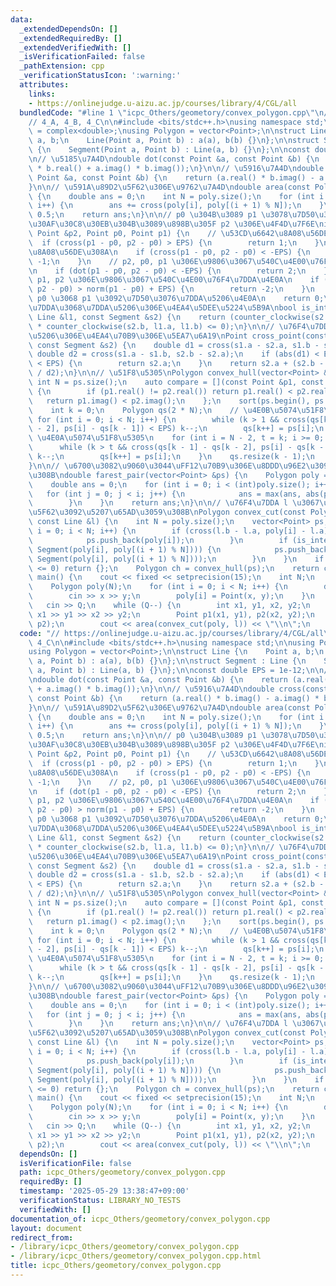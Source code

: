 ```yaml
---
data:
  _extendedDependsOn: []
  _extendedRequiredBy: []
  _extendedVerifiedWith: []
  _isVerificationFailed: false
  _pathExtension: cpp
  _verificationStatusIcon: ':warning:'
  attributes:
    links:
    - https://onlinejudge.u-aizu.ac.jp/courses/library/4/CGL/all
  bundledCode: "#line 1 \"icpc_Others/geometory/convex_polygon.cpp\"\n// https://onlinejudge.u-aizu.ac.jp/courses/library/4/CGL/all\n\
    // 4_A, 4_B, 4_C\n\n#include <bits/stdc++.h>\nusing namespace std;\n\nusing Point\
    \ = complex<double>;\nusing Polygon = vector<Point>;\n\nstruct Line {\n    Point\
    \ a, b;\n    Line(Point a, Point b) : a(a), b(b) {}\n};\n\nstruct Segment : Line\
    \ {\n    Segment(Point a, Point b) : Line(a, b) {}\n};\n\nconst double EPS = 1e-12;\n\
    \n// \u5185\u7A4D\ndouble dot(const Point &a, const Point &b) {\n    return (a.real()\
    \ * b.real() + a.imag() * b.imag());\n}\n\n// \u5916\u7A4D\ndouble cross(const\
    \ Point &a, const Point &b) {\n    return (a.real() * b.imag() - a.imag() * b.real());\n\
    }\n\n// \u591A\u89D2\u5F62\u306E\u9762\u7A4D\ndouble area(const Polygon &poly)\
    \ {\n    double ans = 0;\n    int N = poly.size();\n    for (int i = 0; i < N;\
    \ i++) {\n        ans += cross(poly[i], poly[(i + 1) % N]);\n    }\n    ans *=\
    \ 0.5;\n    return ans;\n}\n\n// p0 \u304B\u3089 p1 \u3078\u7D50\u3093\u3060\u30D9\
    \u30AF\u30C8\u30EB\u304B\u3089\u898B\u305F p2 \u306E\u4F4D\u7F6E\nint counter_clockwise(const\
    \ Point &p2, Point p0, Point p1) {\n    // \u53CD\u6642\u8A08\u56DE\u308A\n  \
    \  if (cross(p1 - p0, p2 - p0) > EPS) {\n        return 1;\n    }\n    // \u6642\
    \u8A08\u56DE\u308A\n    if (cross(p1 - p0, p2 - p0) < -EPS) {\n        return\
    \ -1;\n    }\n    // p2, p0, p1 \u306E\u9806\u3067\u540C\u4E00\u76F4\u7DDA\u4E0A\
    \n    if (dot(p1 - p0, p2 - p0) < -EPS) {\n        return 2;\n    }\n    // p0,\
    \ p1, p2 \u306E\u9806\u3067\u540C\u4E00\u76F4\u7DDA\u4E0A\n    if (dot(p1 - p0,\
    \ p2 - p0) > norm(p1 - p0) + EPS) {\n        return -2;\n    }\n    // p2 \u306F\
    \ p0 \u3068 p1 \u3092\u7D50\u3076\u7DDA\u5206\u4E0A\n    return 0;\n}\n\n// \u76F4\
    \u7DDA\u3068\u7DDA\u5206\u306E\u4EA4\u5DEE\u5224\u5B9A\nbool is_intersection(const\
    \ Line &l1, const Segment &s2) {\n    return (counter_clockwise(s2.a, l1.a, l1.b)\
    \ * counter_clockwise(s2.b, l1.a, l1.b) <= 0);\n}\n\n// \u76F4\u7DDA\u3068\u7DDA\
    \u5206\u306E\u4EA4\u70B9\u306E\u5EA7\u6A19\nPoint cross_point(const Line &s1,\
    \ const Segment &s2) {\n    double d1 = cross(s1.a - s2.a, s1.b - s2.a);\n   \
    \ double d2 = cross(s1.a - s1.b, s2.b - s2.a);\n    if (abs(d1) < EPS && abs(d2)\
    \ < EPS) {\n        return s2.a;\n    }\n    return s2.a + (s2.b - s2.a) * (d1\
    \ / d2);\n}\n\n// \u51F8\u5305\nPolygon convex_hull(vector<Point> &ps) {\n   \
    \ int N = ps.size();\n    auto compare = [](const Point &p1, const Point &p2)\
    \ {\n        if (p1.real() != p2.real()) return p1.real() < p2.real();\n     \
    \   return p1.imag() < p2.imag();\n    };\n    sort(ps.begin(), ps.end(), compare);\n\
    \    int k = 0;\n    Polygon qs(2 * N);\n    // \u4E0B\u5074\u51F8\u5305\n   \
    \ for (int i = 0; i < N; i++) {\n        while (k > 1 && cross(qs[k - 1] - qs[k\
    \ - 2], ps[i] - qs[k - 1]) < EPS) k--;\n        qs[k++] = ps[i];\n    }\n    //\
    \ \u4E0A\u5074\u51F8\u5305\n    for (int i = N - 2, t = k; i >= 0; i--) {\n  \
    \      while (k > t && cross(qs[k - 1] - qs[k - 2], ps[i] - qs[k - 1]) < EPS)\
    \ k--;\n        qs[k++] = ps[i];\n    }\n    qs.resize(k - 1);\n    return qs;\n\
    }\n\n// \u6700\u3082\u9060\u3044\uFF12\u70B9\u306E\u8DDD\u96E2\u3092\u6C42\u3081\
    \u308B\ndouble farest_pair(vector<Point> &ps) {\n    Polygon poly = convex_hull(ps);\n\
    \    double ans = 0;\n    for (int i = 0; i < (int)poly.size(); i++) {\n     \
    \   for (int j = 0; j < i; j++) {\n            ans = max(ans, abs(poly[i] - poly[j]));\n\
    \        }\n    }\n    return ans;\n}\n\n// \u76F4\u7DDA l \u3067\u51F8\u591A\u89D2\
    \u5F62\u3092\u5207\u65AD\u3059\u308B\nPolygon convex_cut(const Polygon &poly,\
    \ const Line &l) {\n    int N = poly.size();\n    vector<Point> ps;\n    for (int\
    \ i = 0; i < N; i++) {\n        if (cross(l.b - l.a, poly[i] - l.a) > -EPS) {\n\
    \            ps.push_back(poly[i]);\n        }\n        if (is_intersection(l,\
    \ Segment(poly[i], poly[(i + 1) % N]))) {\n            ps.push_back(cross_point(l,\
    \ Segment(poly[i], poly[(i + 1) % N])));\n        }\n    }\n    if (ps.size()\
    \ <= 0) return {};\n    Polygon ch = convex_hull(ps);\n    return ch;\n}\n\nint\
    \ main() {\n    cout << fixed << setprecision(15);\n    int N;\n    cin >> N;\n\
    \    Polygon poly(N);\n    for (int i = 0; i < N; i++) {\n        double x, y;\n\
    \        cin >> x >> y;\n        poly[i] = Point(x, y);\n    }\n    int Q;\n \
    \   cin >> Q;\n    while (Q--) {\n        int x1, y1, x2, y2;\n        cin >>\
    \ x1 >> y1 >> x2 >> y2;\n        Point p1(x1, y1), p2(x2, y2);\n        Line l(p1,\
    \ p2);\n        cout << area(convex_cut(poly, l)) << \"\\n\";\n    }\n}\n"
  code: "// https://onlinejudge.u-aizu.ac.jp/courses/library/4/CGL/all\n// 4_A, 4_B,\
    \ 4_C\n\n#include <bits/stdc++.h>\nusing namespace std;\n\nusing Point = complex<double>;\n\
    using Polygon = vector<Point>;\n\nstruct Line {\n    Point a, b;\n    Line(Point\
    \ a, Point b) : a(a), b(b) {}\n};\n\nstruct Segment : Line {\n    Segment(Point\
    \ a, Point b) : Line(a, b) {}\n};\n\nconst double EPS = 1e-12;\n\n// \u5185\u7A4D\
    \ndouble dot(const Point &a, const Point &b) {\n    return (a.real() * b.real()\
    \ + a.imag() * b.imag());\n}\n\n// \u5916\u7A4D\ndouble cross(const Point &a,\
    \ const Point &b) {\n    return (a.real() * b.imag() - a.imag() * b.real());\n\
    }\n\n// \u591A\u89D2\u5F62\u306E\u9762\u7A4D\ndouble area(const Polygon &poly)\
    \ {\n    double ans = 0;\n    int N = poly.size();\n    for (int i = 0; i < N;\
    \ i++) {\n        ans += cross(poly[i], poly[(i + 1) % N]);\n    }\n    ans *=\
    \ 0.5;\n    return ans;\n}\n\n// p0 \u304B\u3089 p1 \u3078\u7D50\u3093\u3060\u30D9\
    \u30AF\u30C8\u30EB\u304B\u3089\u898B\u305F p2 \u306E\u4F4D\u7F6E\nint counter_clockwise(const\
    \ Point &p2, Point p0, Point p1) {\n    // \u53CD\u6642\u8A08\u56DE\u308A\n  \
    \  if (cross(p1 - p0, p2 - p0) > EPS) {\n        return 1;\n    }\n    // \u6642\
    \u8A08\u56DE\u308A\n    if (cross(p1 - p0, p2 - p0) < -EPS) {\n        return\
    \ -1;\n    }\n    // p2, p0, p1 \u306E\u9806\u3067\u540C\u4E00\u76F4\u7DDA\u4E0A\
    \n    if (dot(p1 - p0, p2 - p0) < -EPS) {\n        return 2;\n    }\n    // p0,\
    \ p1, p2 \u306E\u9806\u3067\u540C\u4E00\u76F4\u7DDA\u4E0A\n    if (dot(p1 - p0,\
    \ p2 - p0) > norm(p1 - p0) + EPS) {\n        return -2;\n    }\n    // p2 \u306F\
    \ p0 \u3068 p1 \u3092\u7D50\u3076\u7DDA\u5206\u4E0A\n    return 0;\n}\n\n// \u76F4\
    \u7DDA\u3068\u7DDA\u5206\u306E\u4EA4\u5DEE\u5224\u5B9A\nbool is_intersection(const\
    \ Line &l1, const Segment &s2) {\n    return (counter_clockwise(s2.a, l1.a, l1.b)\
    \ * counter_clockwise(s2.b, l1.a, l1.b) <= 0);\n}\n\n// \u76F4\u7DDA\u3068\u7DDA\
    \u5206\u306E\u4EA4\u70B9\u306E\u5EA7\u6A19\nPoint cross_point(const Line &s1,\
    \ const Segment &s2) {\n    double d1 = cross(s1.a - s2.a, s1.b - s2.a);\n   \
    \ double d2 = cross(s1.a - s1.b, s2.b - s2.a);\n    if (abs(d1) < EPS && abs(d2)\
    \ < EPS) {\n        return s2.a;\n    }\n    return s2.a + (s2.b - s2.a) * (d1\
    \ / d2);\n}\n\n// \u51F8\u5305\nPolygon convex_hull(vector<Point> &ps) {\n   \
    \ int N = ps.size();\n    auto compare = [](const Point &p1, const Point &p2)\
    \ {\n        if (p1.real() != p2.real()) return p1.real() < p2.real();\n     \
    \   return p1.imag() < p2.imag();\n    };\n    sort(ps.begin(), ps.end(), compare);\n\
    \    int k = 0;\n    Polygon qs(2 * N);\n    // \u4E0B\u5074\u51F8\u5305\n   \
    \ for (int i = 0; i < N; i++) {\n        while (k > 1 && cross(qs[k - 1] - qs[k\
    \ - 2], ps[i] - qs[k - 1]) < EPS) k--;\n        qs[k++] = ps[i];\n    }\n    //\
    \ \u4E0A\u5074\u51F8\u5305\n    for (int i = N - 2, t = k; i >= 0; i--) {\n  \
    \      while (k > t && cross(qs[k - 1] - qs[k - 2], ps[i] - qs[k - 1]) < EPS)\
    \ k--;\n        qs[k++] = ps[i];\n    }\n    qs.resize(k - 1);\n    return qs;\n\
    }\n\n// \u6700\u3082\u9060\u3044\uFF12\u70B9\u306E\u8DDD\u96E2\u3092\u6C42\u3081\
    \u308B\ndouble farest_pair(vector<Point> &ps) {\n    Polygon poly = convex_hull(ps);\n\
    \    double ans = 0;\n    for (int i = 0; i < (int)poly.size(); i++) {\n     \
    \   for (int j = 0; j < i; j++) {\n            ans = max(ans, abs(poly[i] - poly[j]));\n\
    \        }\n    }\n    return ans;\n}\n\n// \u76F4\u7DDA l \u3067\u51F8\u591A\u89D2\
    \u5F62\u3092\u5207\u65AD\u3059\u308B\nPolygon convex_cut(const Polygon &poly,\
    \ const Line &l) {\n    int N = poly.size();\n    vector<Point> ps;\n    for (int\
    \ i = 0; i < N; i++) {\n        if (cross(l.b - l.a, poly[i] - l.a) > -EPS) {\n\
    \            ps.push_back(poly[i]);\n        }\n        if (is_intersection(l,\
    \ Segment(poly[i], poly[(i + 1) % N]))) {\n            ps.push_back(cross_point(l,\
    \ Segment(poly[i], poly[(i + 1) % N])));\n        }\n    }\n    if (ps.size()\
    \ <= 0) return {};\n    Polygon ch = convex_hull(ps);\n    return ch;\n}\n\nint\
    \ main() {\n    cout << fixed << setprecision(15);\n    int N;\n    cin >> N;\n\
    \    Polygon poly(N);\n    for (int i = 0; i < N; i++) {\n        double x, y;\n\
    \        cin >> x >> y;\n        poly[i] = Point(x, y);\n    }\n    int Q;\n \
    \   cin >> Q;\n    while (Q--) {\n        int x1, y1, x2, y2;\n        cin >>\
    \ x1 >> y1 >> x2 >> y2;\n        Point p1(x1, y1), p2(x2, y2);\n        Line l(p1,\
    \ p2);\n        cout << area(convex_cut(poly, l)) << \"\\n\";\n    }\n}\n"
  dependsOn: []
  isVerificationFile: false
  path: icpc_Others/geometory/convex_polygon.cpp
  requiredBy: []
  timestamp: '2025-05-29 13:38:47+09:00'
  verificationStatus: LIBRARY_NO_TESTS
  verifiedWith: []
documentation_of: icpc_Others/geometory/convex_polygon.cpp
layout: document
redirect_from:
- /library/icpc_Others/geometory/convex_polygon.cpp
- /library/icpc_Others/geometory/convex_polygon.cpp.html
title: icpc_Others/geometory/convex_polygon.cpp
---
```

